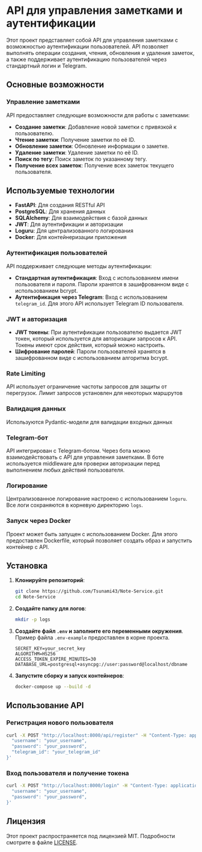 # API для управления заметками и аутентификации

Этот проект представляет собой API для управления заметками с возможностью аутентификации пользователей. API позволяет выполнять операции создания, чтения, обновления и удаления заметок, а также поддерживает аутентификацию пользователей через стандартный логин и Telegram.

## Основные возможности

### Управление заметками

API предоставляет следующие возможности для работы с заметками:

- **Создание заметки**: Добавление новой заметки с привязкой к пользователю.
- **Чтение заметки**: Получение заметки по её ID.
- **Обновление заметки**: Обновление информации о заметке.
- **Удаление заметки**: Удаление заметки по её ID.
- **Поиск по тегу**: Поиск заметок по указанному тегу.
- **Получение всех заметок**: Получение всех заметок текущего пользователя.


## Используемые технологии

- **FastAPI**: Для создания RESTful API
- **PostgreSQL**: Для хранения данных
- **SQLAlchemy**: Для взаимодействия с базой данных
- **JWT**: Для аутентификации и авторизации
- **Loguru**: Для централизованного логирования
- **Docker**: Для контейнеризации приложения

### Аутентификация пользователей

API поддерживает следующие методы аутентификации:

- **Стандартная аутентификация**: Вход с использованием имени пользователя и пароля. Пароли хранятся в зашифрованном виде с использованием bcrypt.
- **Аутентификация через Telegram**: Вход с использованием `telegram_id`. Для этого API использует Telegram ID пользователя.

### JWT и авторизация

- **JWT токены**: При аутентификации пользователю выдается JWT токен, который используется для авторизации запросов к API. Токены имеют срок действия, который можно настроить.
- **Шифрование паролей**: Пароли пользователей хранятся в зашифрованном виде с использованием алгоритма bcrypt.


### Rate Limiting

API использует ограничение частоты запросов для защиты от перегрузок. Лимит запросов установлен для некоторых маршрутов


### Валидация данных

Используются Pydantic-модели для валидации входных данных


### Telegram-бот

API интегрирован с Telegram-ботом. Через бота можно взаимодействовать с API для управления заметками. В боте используется middleware для проверки авторизации перед выполнением любых действий пользователя.

### Логирование

Централизованное логирование настроено с использованием `loguru`. Все логи сохраняются в корневую директорию `logs`.

### Запуск через Docker

Проект может быть запущен с использованием Docker. Для этого предоставлен Dockerfile, который позволяет создать образ и запустить контейнер с API.

## Установка

1. **Клонируйте репозиторий**:

    ```bash
    git clone https://github.com/Tsunami43/Note-Service.git
    cd Note-Service
    ```

2. **Создайте папку для логов**:

    ```bash
    mkdir -p logs
    ```

3. **Создайте файл `.env` и заполните его переменными окружения**. Пример файла `.env-example` предоставлен в корне проекта.

    ```dotenv
    SECRET_KEY=your_secret_key
    ALGORITHM=HS256
    ACCESS_TOKEN_EXPIRE_MINUTES=30
    DATABASE_URL=postgresql+asyncpg://user:password@localhost/dbname
    ```

4. **Запустите сборку и запуск контейнеров**:

    ```bash
    docker-compose up --build -d
    ```

## Использование API

### Регистрация нового пользователя

```bash
curl -X POST "http://localhost:8000/api/register" -H "Content-Type: application/json" -d '{
  "username": "your_username",
  "password": "your_password",
  "telegram_id": "your_telegram_id"
}'
```

### Вход пользователя и получение токена

```bash
curl -X POST "http://localhost:8000/login" -H "Content-Type: application/json" -d '{
  "username": "your_username",
  "password": "your_password",
}'
```

## Лицензия

Этот проект распространяется под лицензией MIT. Подробности смотрите в файле [LICENSE](LICENSE).
